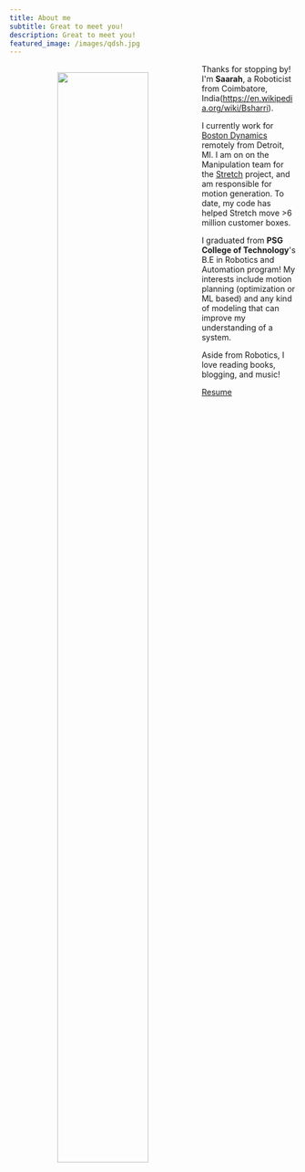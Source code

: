 ```yaml
---
title: About me
subtitle: Great to meet you!
description: Great to meet you!
featured_image: /images/qdsh.jpg
---
```

<figure style= "text-align: center; float: left; width: 65%; margin-right: 2%; margin-left: 0%; font-style: italic">
    <img src="/images/me.jpeg" style="width: 70%;" class="img-fluid rounded">
  </figure>

Thanks for stopping by! I'm **Saarah**, a Roboticist from Coimbatore, India(https://en.wikipedia.org/wiki/Bsharri).

I currently work for [Boston Dynamics](https://www.bostondynamics.com) remotely from Detroit, MI. I am on on the Manipulation team for the [Stretch](https://www.bostondynamics.com/stretch) project, and am responsible for motion generation. To date, my code has helped Stretch move >6 million customer boxes.

I graduated from **PSG College of Technology**'s B.E in Robotics and Automation program! My interests include motion planning (optimization or ML based) and any kind of modeling that can improve my understanding of a system.


Aside from Robotics, I love reading books, blogging, and music! 

<a href="https://moribots.github.io/images/MR.pdf" class="button button--large" download="MR.pdf">Resume</a>
